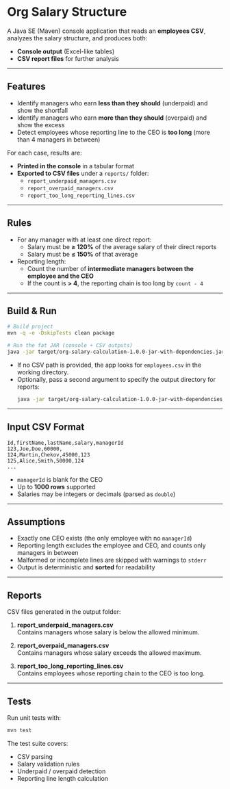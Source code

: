 # Org Salary Structure

A Java SE (Maven) console application that reads an **employees CSV**, analyzes the salary structure, and produces both:

- **Console output** (Excel-like tables)
- **CSV report files** for further analysis

---

## Features

- Identify managers who earn **less than they should** (underpaid) and show the shortfall  
- Identify managers who earn **more than they should** (overpaid) and show the excess  
- Detect employees whose reporting line to the CEO is **too long** (more than 4 managers in between)  

For each case, results are:
- **Printed in the console** in a tabular format
- **Exported to CSV files** under a `reports/` folder:
  - `report_underpaid_managers.csv`
  - `report_overpaid_managers.csv`
  - `report_too_long_reporting_lines.csv`

---

## Rules

- For any manager with at least one direct report:
  - Salary must be **≥ 120%** of the average salary of their direct reports
  - Salary must be **≤ 150%** of that average  
- Reporting length:
  - Count the number of **intermediate managers between the employee and the CEO**  
  - If the count is **> 4**, the reporting chain is too long by `count - 4`

---

## Build & Run

```bash
# Build project
mvn -q -e -DskipTests clean package

# Run the fat JAR (console + CSV outputs)
java -jar target/org-salary-calculation-1.0.0-jar-with-dependencies.jar employees.csv
```

- If no CSV path is provided, the app looks for `employees.csv` in the working directory.  
- Optionally, pass a second argument to specify the output directory for reports:
  ```bash
  java -jar target/org-salary-calculation-1.0.0-jar-with-dependencies.jar employees.csv out_reports
  ```

---

## Input CSV Format

```csv
Id,firstName,lastName,salary,managerId
123,Joe,Doe,60000,
124,Martin,Chekov,45000,123
125,Alice,Smith,50000,124
...
```

- `managerId` is blank for the CEO  
- Up to **1000 rows** supported  
- Salaries may be integers or decimals (parsed as `double`)  

---

## Assumptions

- Exactly one CEO exists (the only employee with no `managerId`)  
- Reporting length excludes the employee and CEO, and counts only managers in between  
- Malformed or incomplete lines are skipped with warnings to `stderr`  
- Output is deterministic and **sorted** for readability  

---

## Reports

CSV files generated in the output folder:

1. **report_underpaid_managers.csv**  
   Contains managers whose salary is below the allowed minimum.  

2. **report_overpaid_managers.csv**  
   Contains managers whose salary exceeds the allowed maximum.  

3. **report_too_long_reporting_lines.csv**  
   Contains employees whose reporting chain to the CEO is too long.  

---

## Tests

Run unit tests with:

```bash
mvn test
```

The test suite covers:
- CSV parsing  
- Salary validation rules  
- Underpaid / overpaid detection  
- Reporting line length calculation  
